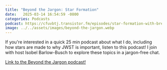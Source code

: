```yaml
---
title: "Beyond the Jargon: Star Formation"
date:   2025-03-14 16:54:59 -0800
categories: Podcasts 
podcast: https://cfuvbtj.transistor.fm/episodes/star-formation-with-breanna-crompvoets
image: ../../assets/images/beyond-the-jargon.webp
---
```


If you're interested in a quick 25 min podcast about what I do, including how stars are made to why JWST is important, listen to this podcast! I join with host Isobel Barlow-Busch to explore these topics in a jargon-free chat.  

<a href="{{ page.podcast }}">Link to the Beyond the Jargon podcast!</a>
